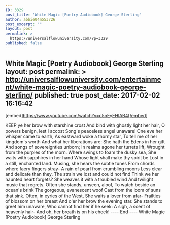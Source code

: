 ```yaml
---
ID: 3329
post_title: 'White Magic [Poetry Audiobook] George Sterling'
author: abbie04m553726
post_excerpt: ""
layout: post
permalink: >
  https://universalflowuniversity.com/?p=3329
published: false
---
```

White Magic [Poetry Audiobook] George Sterling
layout: post
permalink: >
  http://universalflowuniversity.com/entertainment/white-magic-poetry-audiobook-george-sterling/
published: true
post_date: 2017-02-02 16:16:42
---
[embed]https://www.youtube.com/watch?v=c5nEyEHlAB4[/embed]<br>
<p>KEEP ye her brow with starshine crost 
And bind with ghostly light her hair, 
O powers benign, lest I accost 
Song's peaceless angel unaware! 
One eve her whisper came to earth, 
As eastward woke a thorny star, 
To tell me of her kingdom's worth 
And what her liberations are: 
She hath the Edens in her gift 
And songs of sovereignties unborn; 
In realms agone her turrets lift, 
Wrought from the purples of the morn. 
Where swings to foam the dusky sea, 
She waits with sapphires in her hand 
Whose light shall make thy spirit be 
Lost in a still, enchanted land. 
Musing, she hears the subtle tunes 
From chords where faery fingers stray- 
A rain of pearl from crumbling moons 
Less clear and delicate than they. 
The strain we lost and could not find 
Think we her haunted heart forgets? 
She weaves it with a troubled wind 
And twilight music that regrets. 
Often she stands, unseen, aloof, 
To watch beside an ocean's brink 
The gorgeous, evanescent woof 
Cast from the loom of suns that sink. 
Often, in eyries of the West, 
She waits a lover from afar- 
Frailties of blossom on her breast 
And o'er her brow the evening star. 
She stands to greet him unaware, 
Who cannot find her if he seek: 
A sigh, a scent of heavenly hair- 
And oh, her breath is on his cheek!
---- End ----
White Magic [Poetry Audiobook] George Sterling</p>